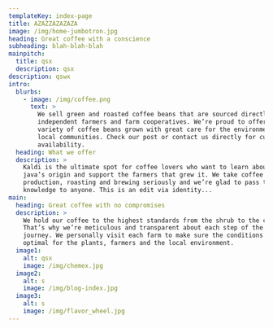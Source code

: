 ```yaml
---
templateKey: index-page
title: AZAZZAZAZAZA
image: /img/home-jumbotron.jpg
heading: Great coffee with a conscience
subheading: blah-blah-blah
mainpitch:
  title: qsx
  description: qsx
description: qswx
intro:
  blurbs:
    - image: /img/coffee.png
      text: >
        We sell green and roasted coffee beans that are sourced directly from
        independent farmers and farm cooperatives. We’re proud to offer a
        variety of coffee beans grown with great care for the environment and
        local communities. Check our post or contact us directly for current
        availability.
  heading: What we offer
  description: >
    Kaldi is the ultimate spot for coffee lovers who want to learn about their
    java’s origin and support the farmers that grew it. We take coffee
    production, roasting and brewing seriously and we’re glad to pass that
    knowledge to anyone. This is an edit via identity...
main:
  heading: Great coffee with no compromises
  description: >
    We hold our coffee to the highest standards from the shrub to the cup.
    That’s why we’re meticulous and transparent about each step of the coffee’s
    journey. We personally visit each farm to make sure the conditions are
    optimal for the plants, farmers and the local environment.
  image1:
    alt: qsx
    image: /img/chemex.jpg
  image2:
    alt: s
    image: /img/blog-index.jpg
  image3:
    alt: s
    image: /img/flavor_wheel.jpg
---
```

